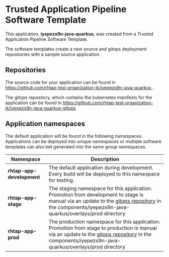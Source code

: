 # Trusted Application Pipeline Software Template

This application, **iyepezs9n-java-quarkus**, was created from a Trusted Application Pipeline Software Template.

The software templates create a new source and gitops deployment repositories with a sample source application. 

## Repositories

The source code for your application can be found in [https://github.com/rhtap-test-organization-jk/iyepezs9n-java-quarkus ](https://github.com/rhtap-test-organization-jk/iyepezs9n-java-quarkus ).
 
The gitops repository, which contains the kubernetes manifests for the application can be found in 
[https://github.com/rhtap-test-organization-jk/iyepezs9n-java-quarkus-gitops ](https://github.com/rhtap-test-organization-jk/iyepezs9n-java-quarkus-gitops ) 

## Application namespaces 

The default application will be found in the following namespaces. Applications can be deployed into unique namespaces or multiple software templates can also bet generated into the same group namespaces.  

|  Namespace   |  Description   |  
| -------- | -------- |   
| **rhtap-app-development** | The default application during development. Every build will be deployed to this namespace for testing. | 
| **rhtap-app-stage** | The staging namespace for this application. Promotion from development to stage is manual via an update to the [gitops repository](https://github.com/rhtap-test-organization-jk/iyepezs9n-java-quarkus-gitops ) in the components/iyepezs9n-java-quarkus/overlays/prod directory |  
| **rhtap-app-prod** | The production namespace for this application. Promotion from stage to production is manual via an update to the [gitops repository](https://github.com/rhtap-test-organization-jk/iyepezs9n-java-quarkus-gitops ) in the components/iyepezs9n-java-quarkus/overlays/prod directory | 
